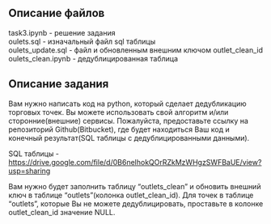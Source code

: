 ## Описание файлов

task3.ipynb - решение задания  
oulets.sql - изначальный файл sql таблицы  
oulets_update.sql - файл и обновленным внешним ключом outlet_clean_id  
oulets_clean.ipynb - дедублицированная таблица   

## Описание задания

Вам нужно написать код на python, который сделает дедубликацию торговых точек. Вы можете использовать свой алгоритм и/или сторонние(внешние) сервисы.
Пожалуйста, предоставьте ссылку на репозиторий Github(Bitbucket), где будет находиться Ваш код и конечный результат(SQL таблицы с дедублицированными данными).

SQL таблицы - https://drive.google.com/file/d/0B6nelhokQOrRZkMzWHgzSWFBaUE/view?usp=sharing

Вам нужно будет заполнить таблицу “outlets_clean” и обновить внешний ключ в таблице “outlets”(колонка outlet_clean_id). Для точек в таблице “outlets”, которые Вы не можете дедублицировать, проставьте в колонке outlet_clean_id значение NULL.

